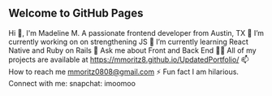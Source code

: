 ## Welcome to GitHub Pages

Hi 👋, I'm Madeline M.
A passionate frontend developer from Austin, TX
🔭 I’m currently working on on strengthening JS
🌱 I’m currently learning React Native and Ruby on Rails
💬 Ask me about Front and Back End
👨‍💻 All of my projects are available at https://mmoritz8.github.io/UpdatedPortfolio/
📫 How to reach me mmoritz0808@gmail.com
⚡ Fun fact I am hilarious.
Connect with me:
snapchat: imoomoo
